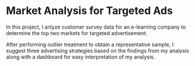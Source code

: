 # Market Analysis for Targeted Ads

In this project, I anlyze customer survey data for an e-learning company to determine the top two markets for targeted advertisement.

After performing outlier treatment to obtain a representative sample, I suggest three advertising strategies based on the findings from my analysis along with a dashboard for easy interpretation of my analysis.

